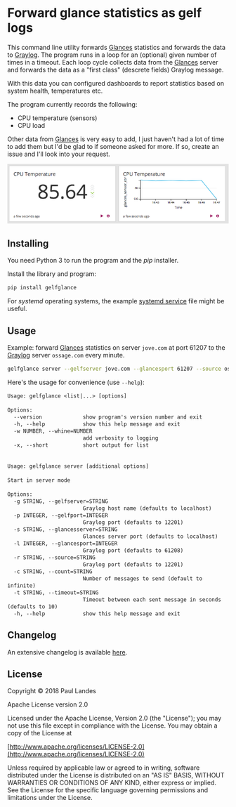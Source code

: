 # Forward glance statistics as gelf logs

This command line utility forwards [Glances] statistics and forwards the data
to [Graylog].  The program runs in a loop for an (optional) given number of
times in a timeout.  Each loop cycle collects data from the [Glances] server
and forwards the data as a "first class" (descrete fields) Graylog message.

With this data you can configured dashboards to report statistics based on
system health, temperatures etc.

The program currently records the following:

* CPU temperature (sensors)
* CPU load

Other data from [Glances] is very easy to add, I just haven't had a lot of time
to add them but I'd be glad to if someone asked for more.  If so, create an
issue and I'll look into your request.

![Screenshot](doc/snap.png?raw=true "Dashboard Example")

## Installing

You need Python 3 to run the program and the *pip* installer.

Install the library and program:
```bash
pip install gelfglance
```

For *systemd* operating systems, the example [systemd service] file might be
useful.


## Usage

Example: forward [Glances] statistics on server `jove.com` at port 61207 to
the [Graylog] server `ossage.com` every minute.

```bash
gelfglance server --gelfserver jove.com --glancesport 61207 --source ossage.com -t 60
```

Here's the usage for convenience (use `--help`):

```pony
Usage: gelfglance <list|...> [options]

Options:
  --version             show program's version number and exit
  -h, --help            show this help message and exit
  -w NUMBER, --whine=NUMBER
                        add verbosity to logging
  -x, --short           short output for list


Usage: gelfglance server [additional options]

Start in server mode

Options:
  -g STRING, --gelfserver=STRING
                        Graylog host name (defaults to localhost)
  -p INTEGER, --gelfport=INTEGER
                        Graylog port (defaults to 12201)
  -s STRING, --glancesserver=STRING
                        Glances server port (defaults to localhost)
  -l INTEGER, --glancesport=INTEGER
                        Graylog port (defaults to 61208)
  -r STRING, --source=STRING
                        Graylog port (defaults to 12201)
  -c STRING, --count=STRING
                        Number of messages to send (default to infinite)
  -t STRING, --timeout=STRING
                        Timeout between each sent message in seconds (defaults to 10)
  -h, --help            show this help message and exit
```


## Changelog

An extensive changelog is available [here](CHANGELOG.md).


## License

Copyright © 2018 Paul Landes

Apache License version 2.0

Licensed under the Apache License, Version 2.0 (the "License");
you may not use this file except in compliance with the License.
You may obtain a copy of the License at

[http://www.apache.org/licenses/LICENSE-2.0](http://www.apache.org/licenses/LICENSE-2.0)

Unless required by applicable law or agreed to in writing, software
distributed under the License is distributed on an "AS IS" BASIS,
WITHOUT WARRANTIES OR CONDITIONS OF ANY KIND, either express or implied.
See the License for the specific language governing permissions and
limitations under the License.


<!-- links -->

[Glances]: https://nicolargo.github.io/glances/
[Graylog]: https://www.graylog.org
[systemd service]: config/glancesgelf.service
